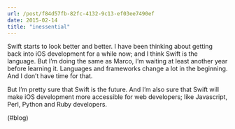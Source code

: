 ```yaml
---
url: /post/f84d57fb-82fc-4132-9c13-ef03ee7490ef
date: 2015-02-14
title: "inessential"
---
```


Swift starts to look better and better. I have been thinking about getting back into iOS development for a while now; and I think Swift is the language. But I&#8217;m doing the same as Marco, I&#8217;m waiting at least another year before learning it. Languages and frameworks change a lot in the beginning. And I don&#8217;t have time for that.



But I&#8217;m pretty sure that Swift is the future. And I&#8217;m also sure that Swift will make iOS development more accessible for web developers; like Javascript, Perl, Python and Ruby developers.



(#blog)